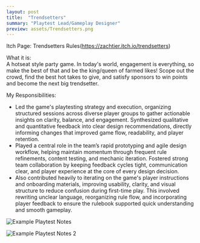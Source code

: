 ```yaml
---
layout: post
title:  "Trendsetters"
summary: "Playtest Lead/Gameplay Designer"
preview: assets/Trendsetters.png
---
```

Itch Page: Trendsetters Rules(https://zachtier.itch.io/trendsetters)

What it is:\
A hotseat style party game. In today's world, engagement is everything, so make the best of that and be the king/queen of farmed likes! Scope out the crowd, find the best hot takes to give, and satisfy sponsors to win points and become the next big trendsetter.

My Responsibilities:
* Led the game's playtesting strategy and execution, organizing structured sessions across diverse player groups to gather actionable insights on clarity, balance, and engagement. Synthesized qualitative and quantitative feedback into clear design recommendations, directly informing changes that improved game flow, readability, and player retention.
* Played a central role in the team’s rapid prototyping and agile design workflow, helping maintain momentum through frequent rule refinements, content testing, and mechanic iteration. Fostered strong team collaboration by keeping feedback cycles tight, communication clear, and player experience at the core of every design decision.
* Also contributed heavily to iterating on the game's player instructions and onboarding materials, improving usability, clarity, and visual structure to reduce confusion during first-time play. This involved rewriting unclear language, reorganizing rule flow, and incorporating player feedback to ensure the rulebook supported quick understanding and smooth gameplay.

![Example Playtest Notes](https://zachtier.github.io/ZacharyTieu.github.io/assets/TrendsetterTest.png)

![Example Playtest Notes 2](https://zachtier.github.io/ZacharyTieu.github.io/assets/TrendsetterTest2.png)
